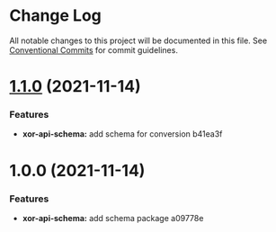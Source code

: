 # Change Log

All notable changes to this project will be documented in this file.
See [Conventional Commits](https://conventionalcommits.org) for commit guidelines.

# [1.1.0](/compare/@xor/xor-api-schema@1.0.0...@xor/xor-api-schema@1.1.0) (2021-11-14)


### Features

* **xor-api-schema:** add schema for conversion b41ea3f





# 1.0.0 (2021-11-14)


### Features

* **xor-api-schema:** add schema package a09778e
